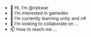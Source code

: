 - 👋 Hi, I’m @rizkwar
- 👀 I’m interested in gamedev
- 🌱 I’m currently learning unity and c#
- 💞️ I’m looking to collaborate on ...
- 📫 How to reach me ...

<!---
rizkwar/rizkwar is a ✨ special ✨ repository because its `README.md` (this file) appears on your GitHub profile.
You can click the Preview link to take a look at your changes.
--->

